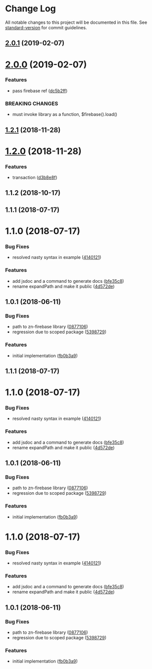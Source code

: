 # Change Log

All notable changes to this project will be documented in this file. See [standard-version](https://github.com/conventional-changelog/standard-version) for commit guidelines.

<a name="2.0.1"></a>
## [2.0.1](https://github.com/ZengineHQ/zn-backend-firebase/compare/2.0.0...2.0.1) (2019-02-07)



<a name="2.0.0"></a>
# [2.0.0](https://github.com/ZengineHQ/zn-backend-firebase/compare/1.2.1...2.0.0) (2019-02-07)


### Features

* pass firebase ref ([dc5b2ff](https://github.com/ZengineHQ/zn-backend-firebase/commit/dc5b2ff))


### BREAKING CHANGES

* must invoke library as a function, $firebase().load()



<a name="1.2.1"></a>
## [1.2.1](https://github.com/ZengineHQ/zn-backend-firebase/compare/1.2.0...1.2.1) (2018-11-28)



<a name="1.2.0"></a>
# [1.2.0](https://github.com/ZengineHQ/zn-backend-firebase/compare/v1.1.2...v1.2.0) (2018-11-28)


### Features

* transaction ([d3b8e8f](https://github.com/ZengineHQ/zn-backend-firebase/commit/d3b8e8f))



<a name="1.1.2"></a>
## 1.1.2 (2018-10-17)



<a name="1.1.1"></a>
## 1.1.1 (2018-07-17)



<a name="1.1.0"></a>
# 1.1.0 (2018-07-17)


### Bug Fixes

* resolved nasty syntax in example ([4140121](https://github.com/ZengineHQ/zn-backend-firebase/commit/4140121))


### Features

* add jsdoc and a command to generate docs ([bfe35c8](https://github.com/ZengineHQ/zn-backend-firebase/commit/bfe35c8))
* rename expandPath and make it public ([4d572de](https://github.com/ZengineHQ/zn-backend-firebase/commit/4d572de))



<a name="1.0.1"></a>
## 1.0.1 (2018-06-11)


### Bug Fixes

* path to zn-firebase library ([0877106](https://github.com/ZengineHQ/zn-backend-firebase/commit/0877106))
* regression due to scoped package ([5398729](https://github.com/ZengineHQ/zn-backend-firebase/commit/5398729))


### Features

* initial implementation ([fb0b3a9](https://github.com/ZengineHQ/zn-backend-firebase/commit/fb0b3a9))



<a name="1.1.1"></a>
## 1.1.1 (2018-07-17)



<a name="1.1.0"></a>
# 1.1.0 (2018-07-17)


### Bug Fixes

* resolved nasty syntax in example ([4140121](https://github.com/ZengineHQ/zn-backend-firebase/commit/4140121))


### Features

* add jsdoc and a command to generate docs ([bfe35c8](https://github.com/ZengineHQ/zn-backend-firebase/commit/bfe35c8))
* rename expandPath and make it public ([4d572de](https://github.com/ZengineHQ/zn-backend-firebase/commit/4d572de))



<a name="1.0.1"></a>
## 1.0.1 (2018-06-11)


### Bug Fixes

* path to zn-firebase library ([0877106](https://github.com/ZengineHQ/zn-backend-firebase/commit/0877106))
* regression due to scoped package ([5398729](https://github.com/ZengineHQ/zn-backend-firebase/commit/5398729))


### Features

* initial implementation ([fb0b3a9](https://github.com/ZengineHQ/zn-backend-firebase/commit/fb0b3a9))



<a name="1.1.0"></a>
# 1.1.0 (2018-07-17)


### Bug Fixes

* resolved nasty syntax in example ([4140121](https://github.com/ZengineHQ/zn-backend-firebase/commit/4140121))


### Features

* add jsdoc and a command to generate docs ([bfe35c8](https://github.com/ZengineHQ/zn-backend-firebase/commit/bfe35c8))
* rename expandPath and make it public ([4d572de](https://github.com/ZengineHQ/zn-backend-firebase/commit/4d572de))


<a name="1.0.1"></a>
## 1.0.1 (2018-06-11)


### Bug Fixes

* path to zn-firebase library ([0877106](https://github.com/ZengineHQ/zn-backend-firebase/commit/0877106))
* regression due to scoped package ([5398729](https://github.com/ZengineHQ/zn-backend-firebase/commit/5398729))


### Features

* initial implementation ([fb0b3a9](https://github.com/ZengineHQ/zn-backend-firebase/commit/fb0b3a9))
